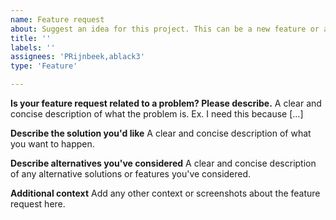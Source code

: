 ```yaml
---
name: Feature request
about: Suggest an idea for this project. This can be a new feature or an improvement.
title: ''
labels: ''
assignees: 'PRijnbeek,ablack3'
type: 'Feature'

---
```


**Is your feature request related to a problem? Please describe.**
A clear and concise description of what the problem is. Ex. I need this because [...]

**Describe the solution you'd like**
A clear and concise description of what you want to happen.

**Describe alternatives you've considered**
A clear and concise description of any alternative solutions or features you've considered.

**Additional context**
Add any other context or screenshots about the feature request here.
